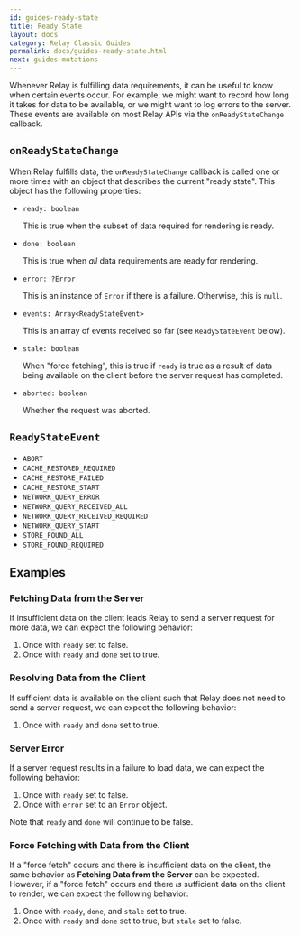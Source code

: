 ```yaml
---
id: guides-ready-state
title: Ready State
layout: docs
category: Relay Classic Guides
permalink: docs/guides-ready-state.html
next: guides-mutations
---
```


Whenever Relay is fulfilling data requirements, it can be useful to know when certain events occur. For example, we might want to record how long it takes for data to be available, or we might want to log errors to the server. These events are available on most Relay APIs via the `onReadyStateChange` callback.

## `onReadyStateChange`

When Relay fulfills data, the `onReadyStateChange` callback is called one or more times with an object that describes the current "ready state". This object has the following properties:

- `ready: boolean`

  This is true when the subset of data required for rendering is ready.

- `done: boolean`

  This is true when _all_ data requirements are ready for rendering.

- `error: ?Error`

  This is an instance of `Error` if there is a failure. Otherwise, this is
  `null`.

- `events: Array<ReadyStateEvent>`

  This is an array of events received so far (see `ReadyStateEvent` below).

- `stale: boolean`

  When "force fetching", this is true if `ready` is true as a result of data being available on the client before the server request has completed.

- `aborted: boolean`

  Whether the request was aborted.

## `ReadyStateEvent`

- `ABORT`
- `CACHE_RESTORED_REQUIRED`
- `CACHE_RESTORE_FAILED`
- `CACHE_RESTORE_START`
- `NETWORK_QUERY_ERROR`
- `NETWORK_QUERY_RECEIVED_ALL`
- `NETWORK_QUERY_RECEIVED_REQUIRED`
- `NETWORK_QUERY_START`
- `STORE_FOUND_ALL`
- `STORE_FOUND_REQUIRED`

## Examples

### Fetching Data from the Server

If insufficient data on the client leads Relay to send a server request for more data, we can expect the following behavior:

1. Once with `ready` set to false.
2. Once with `ready` and `done` set to true.

### Resolving Data from the Client

If sufficient data is available on the client such that Relay does not need to send a server request, we can expect the following behavior:

1. Once with `ready` and `done` set to true.

### Server Error

If a server request results in a failure to load data, we can expect the following behavior:

1. Once with `ready` set to false.
2. Once with `error` set to an `Error` object.

Note that `ready` and `done` will continue to be false.

### Force Fetching with Data from the Client

If a "force fetch" occurs and there is insufficient data on the client, the same behavior as **Fetching Data from the Server** can be expected. However, if a "force fetch" occurs and there _is_ sufficient data on the client to render, we can expect the following behavior:

1. Once with `ready`, `done`, and `stale` set to true.
2. Once with `ready` and `done` set to true, but `stale` set to false.
